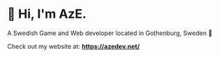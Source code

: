 # 👋 Hi, I'm AzE.

A Swedish Game and Web developer located in Gothenburg, Sweden 📌

Check out my website at: **https://azedev.net/**

